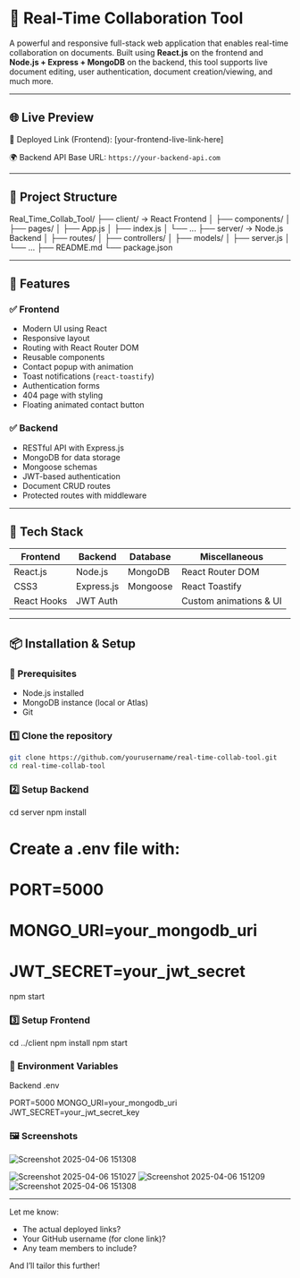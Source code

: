 # 📝 Real-Time Collaboration Tool

A powerful and responsive full-stack web application that enables real-time collaboration on documents. Built using **React.js** on the frontend and **Node.js + Express + MongoDB** on the backend, this tool supports live document editing, user authentication, document creation/viewing, and much more.

---

## 🌐 Live Preview

🚀 Deployed Link (Frontend): [your-frontend-live-link-here]

🌍 Backend API Base URL: `https://your-backend-api.com`

---

## 📁 Project Structure

Real_Time_Collab_Tool/ ├── client/ → React Frontend │ ├── components/ │ ├── pages/ │ ├── App.js │ ├── index.js │ └── ... ├── server/ → Node.js Backend │ ├── routes/ │ ├── controllers/ │ ├── models/ │ ├── server.js │ └── ... ├── README.md └── package.json



---

## 🔑 Features

### ✅ Frontend
- Modern UI using React
- Responsive layout
- Routing with React Router DOM
- Reusable components
- Contact popup with animation
- Toast notifications (`react-toastify`)
- Authentication forms
- 404 page with styling
- Floating animated contact button

### ✅ Backend
- RESTful API with Express.js
- MongoDB for data storage
- Mongoose schemas
- JWT-based authentication
- Document CRUD routes
- Protected routes with middleware

---

## 🚀 Tech Stack

| Frontend         | Backend        | Database | Miscellaneous           |
|------------------|----------------|----------|--------------------------|
| React.js         | Node.js        | MongoDB  | React Router DOM         |
| CSS3             | Express.js     | Mongoose | React Toastify           |
| React Hooks      | JWT Auth       |          | Custom animations & UI   |

---

## 📦 Installation & Setup

### 🔧 Prerequisites
- Node.js installed
- MongoDB instance (local or Atlas)
- Git

### 1️⃣ Clone the repository
```bash
git clone https://github.com/yourusername/real-time-collab-tool.git
cd real-time-collab-tool


```

### 2️⃣ Setup Backend

cd server
npm install
# Create a .env file with:
# PORT=5000
# MONGO_URI=your_mongodb_uri
# JWT_SECRET=your_jwt_secret
npm start

### 3️⃣ Setup Frontend

cd ../client
npm install
npm start

### 🔐 Environment Variables
Backend .env

PORT=5000
MONGO_URI=your_mongodb_uri
JWT_SECRET=your_jwt_secret_key

### 🖼️ Screenshots


![Screenshot 2025-04-06 151308](https://github.com/user-attachments/assets/89f07f04-381d-4b72-bb04-2b23693ac488)

![Screenshot 2025-04-06 151027](https://github.com/user-attachments/assets/74604895-6f62-43ab-95b3-a9bbe7708e14)
![Screenshot 2025-04-06 151209](https://github.com/user-attachments/assets/b372ad17-eeeb-4b30-a0c7-4f4d477817e6)
![Screenshot 2025-04-06 151308](https://github.com/user-attachments/assets/4d7a0011-625d-41ce-85b9-5b866744dd39)

---

Let me know:
- The actual deployed links?
- Your GitHub username (for clone link)?
- Any team members to include?

And I’ll tailor this further!
